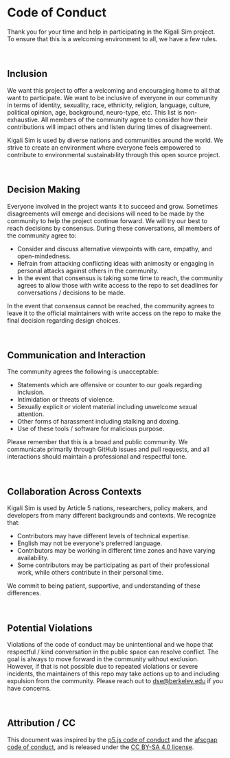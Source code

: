 # Code of Conduct
Thank you for your time and help in participating in the Kigali Sim project. To ensure that this is a welcoming environment to all, we have a few rules.

<br>

## Inclusion
We want this project to offer a welcoming and encouraging home to all that want to participate. We want to be inclusive of everyone in our community in terms of identity, sexuality, race, ethnicity, religion, language, culture, political opinion, age, background, neuro-type, etc. This list is non-exhaustive. All members of the community agree to consider how their contributions will impact others and listen during times of disagreement.

Kigali Sim is used by diverse nations and communities around the world. We strive to create an environment where everyone feels empowered to contribute to environmental sustainability through this open source project.

<br>

## Decision Making
Everyone involved in the project wants it to succeed and grow. Sometimes disagreements will emerge and decisions will need to be made by the community to help the project continue forward. We will try our best to reach decisions by consensus. During these conversations, all members of the community agree to:

 - Consider and discuss alternative viewpoints with care, empathy, and open-mindedness.
 - Refrain from attacking conflicting ideas with animosity or engaging in personal attacks against others in the community.
 - In the event that consensus is taking some time to reach, the community agrees to allow those with write access to the repo to set deadlines for conversations / decisions to be made.

In the event that consensus cannot be reached, the community agrees to leave it to the official maintainers with write access on the repo to make the final decision regarding design choices.

<br>

## Communication and Interaction
The community agrees the following is unacceptable:

 - Statements which are offensive or counter to our goals regarding inclusion.
 - Intimidation or threats of violence.
 - Sexually explicit or violent material including unwelcome sexual attention.
 - Other forms of harassment including stalking and doxing.
 - Use of these tools / software for malicious purpose.

Please remember that this is a broad and public community. We communicate primarily through GitHub issues and pull requests, and all interactions should maintain a professional and respectful tone.

<br>

## Collaboration Across Contexts
Kigali Sim is used by Article 5 nations, researchers, policy makers, and developers from many different backgrounds and contexts. We recognize that:

 - Contributors may have different levels of technical expertise.
 - English may not be everyone's preferred language.
 - Contributors may be working in different time zones and have varying availability.
 - Some contributors may be participating as part of their professional work, while others contribute in their personal time.

We commit to being patient, supportive, and understanding of these differences.

<br>

## Potential Violations
Violations of the code of conduct may be unintentional and we hope that respectful / kind conversation in the public space can resolve conflict. The goal is always to move forward in the community without exclusion. However, if that is not possible due to repeated violations or severe incidents, the maintainers of this repo may take actions up to and including expulsion from the community. Please reach out to dse@berkeley.edu if you have concerns.

<br>

## Attribution / CC
This document was inspired by the [p5.js code of conduct](https://github.com/processing/p5.js/blob/main/CODE_OF_CONDUCT.md#p5js-code-of-conduct) and the [afscgap code of conduct](https://github.com/SchmidtDSE/afscgap/blob/main/CONDUCT.md), and is released under the [CC BY-SA 4.0 license](https://creativecommons.org/licenses/by-sa/4.0/).
